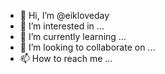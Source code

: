 - 👋 Hi, I’m @eikloveday
- 👀 I’m interested in ...
- 🌱 I’m currently learning ...
- 💞️ I’m looking to collaborate on ...
- 📫 How to reach me ...

<!---
eikloveday/eikloveday is a ✨ special ✨ repository because its `README.md` (this file) appears on your GitHub profile.
You can click the Preview link to take a look at your changes.
--->
